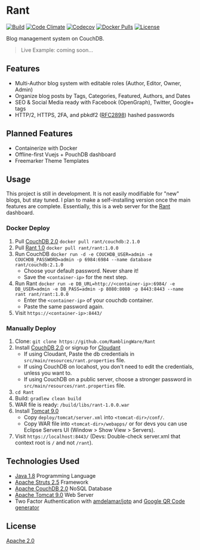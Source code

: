 # Rant

[![Build](https://img.shields.io/travis/RamblingWare/Rant.svg)](https://travis-ci.org/RamblingWare/Rant)
[![Code Climate](https://img.shields.io/codeclimate/github/RamblingWare/Rant.svg)](https://codeclimate.com/github/RamblingWare/Rant)
[![Codecov](https://img.shields.io/codecov/c/github/RamblingWare/Rant.svg)](https://codecov.io/gh/RamblingWare/Rant)
[![Docker Pulls](https://img.shields.io/docker/pulls/rant/rant.svg)](https://hub.docker.com/r/rant/rant/)
[![License](https://img.shields.io/:license-apache-blue.svg)](https://github.com/RamblingWare/Rant/blob/master/LICENSE)

Blog management system on CouchDB.

> Live Example: coming soon...

## Features

 *  Multi-Author blog system with editable roles (Author, Editor, Owner, Admin)
 *  Organize blog posts by Tags, Categories, Featured, Authors, and Dates
 *  SEO & Social Media ready with Facebook (OpenGraph), Twitter, Google+ tags
 *  HTTP/2, HTTPS, 2FA, and pbkdf2 ([RFC2898](https://www.ietf.org/rfc/rfc2898.txt)) hashed passwords
 
## Planned Features

 * Containerize with Docker
 * Offline-first Vuejs + PouchDB dashboard
 * Freemarker Theme Templates

## Usage

This project is still in development. It is not easily modifiable for "new" blogs, but stay tuned. I plan to make a self-installing version once the main features are complete. Essentially, this is a web server for the [Rant](https://github.com/RamblingWare/Rant-Dashboard) dashboard. 

<!--
### One-Click Deploy 
[![Bluemix](https://bluemix.net/deploy/button.png)](https://bluemix.net/deploy?repository=https://github.com/RamblingWare/Rant)
[![Heroku](https://www.herokucdn.com/deploy/button.png)](https://heroku.com/deploy?template=https://github.com/RamblingWare/Rant)
[![Azure](https://azuredeploy.net/deploybutton.png)](https://azuredeploy.net/?repository=https://github.com/RamblingWare/Rant)
[![Docker Cloud](https://files.cloud.docker.com/images/deploy-to-dockercloud.svg)](https://cloud.docker.com/stack/deploy/?repo=https://github.com/RamblingWare/Rant)
 -->

### Docker Deploy

 1. Pull [CouchDB 2.0](https://hub.docker.com/r/rant/couchdb/) `docker pull rant/couchdb:2.1.0`
 1. Pull [Rant 1.0](https://hub.docker.com/r/rant/rant/) `docker pull rant/rant:1.0.0`
 1. Run CouchDB `docker run -d -e COUCHDB_USER=admin -e COUCHDB_PASSWORD=admin -p 6984:6984 --name database rant/couchdb:2.1.0`
     - Choose your default password. Never share it!
     - Save the `<container-ip>` for the next step.
 1. Run Rant `docker run -e DB_URL=http://<container-ip>:6984/ -e DB_USER=admin -e DB_PASS=admin -p 8080:8080 -p 8443:8443 --name rant rant/rant:1.0.0`
     - Enter the `<container-ip>` of your couchdb container.
     - Paste the same password again.
 1. Visit `https://<container-ip>:8443/`
 
 <!-- 
  docker pull rant/rant:1.0.0
  docker build -f deploy/docker/1.0.0/Dockerfile --no-cache --rm -t rant/rant:1.0.0 -t rant/rant .
  docker run -e DB_URL=http://<container-ip>:6984/ -e DB_USER=admin -e DB_PASS=admin -p 8080:8080 -p 8443:8443 --name rant rant/rant
  docker push rant/rant
  docker push rant/rant:1.0.0
 -->
 
### Manually Deploy

 1. Clone: `git clone https://github.com/RamblingWare/Rant`
 1. Install [CouchDB 2.0](https://couchdb.apache.org/) or signup for [Cloudant](https://cloudant.com/)
     - If using Cloudant, Paste the db credentials in `src/main/resources/rant.properties` file.
     - If using CouchDB on locahost, you don't need to edit the credentials, unless you want to.
     - If using CouchDB on a public server, choose a stronger password in `src/main/resources/rant.properties` file.
 1. `cd Rant`
 1. Build: `gradlew clean build`
 1. WAR file is ready: `/build/libs/rant-1.0.0.war`
 1. Install [Tomcat 9.0](https://tomcat.apache.org/)
     - Copy `deploy/tomcat/server.xml` into `<tomcat-dir>/conf/`.
     - Copy WAR file into `<tomcat-dir>/webapps/` or for devs you can use Eclipse Servers UI (Window > Show View > Servers).
 1. Visit `https://localhost:8443/` (Devs: Double-check server.xml that context root is `/` and not `/rant`).

## Technologies Used

 *  [Java 1.8](https://www.java.com/) Programming Language
 *  [Apache Struts 2.5](https://struts.apache.org/) Framework
 *  [Apache CouchDB 2.0](https://couchdb.apache.org/) NoSQL Database
 *  [Apache Tomcat 9.0](https://tomcat.apache.org/) Web Server
 *  Two Factor Authentication with [amdelamar/jotp](https://github.com/amdelamar/jotp) and [Google QR Code generator](https://chart.googleapis.com/chart?chs=200x200&cht=qr&chl=200x200&chld=M|0&cht=qr&chl=otpauth://totp/Company:user@test.com?secret=6ZT3L2TKZ3WYBDS7FEY65TOQZRSRUY7M&issuer=Company&algorithm=SHA1&digits=6&period=30)

## License

[Apache 2.0](https://github.com/RamblingWare/Rant/blob/master/LICENSE)
